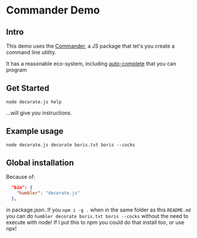 # Commander Demo

## Intro
This demo uses the [Commander](https://www.npmjs.com/package/commander), a JS package that let's you create a command line utility. 

It has a reasonable eco-system, including [auto-complete](https://www.npmjs.com/package/commander-completion) that you can program 

## Get Started

```shell
node decorate.js help
```

...will give you instructions.

## Example usage

```shell
node decorate.js decorate boris.txt boris --cocks
```

## Global installation
Because of:
```json
  "bin": {
    "humbler": "decorate.js"
  },
```
in package.json. If you `npm i -g .` when in the same folder as this `README.md` you can do `humbler decorate boris.txt boris --cocks` without the need to execute with node! If I put this to npm you could do that install too, or use npx!